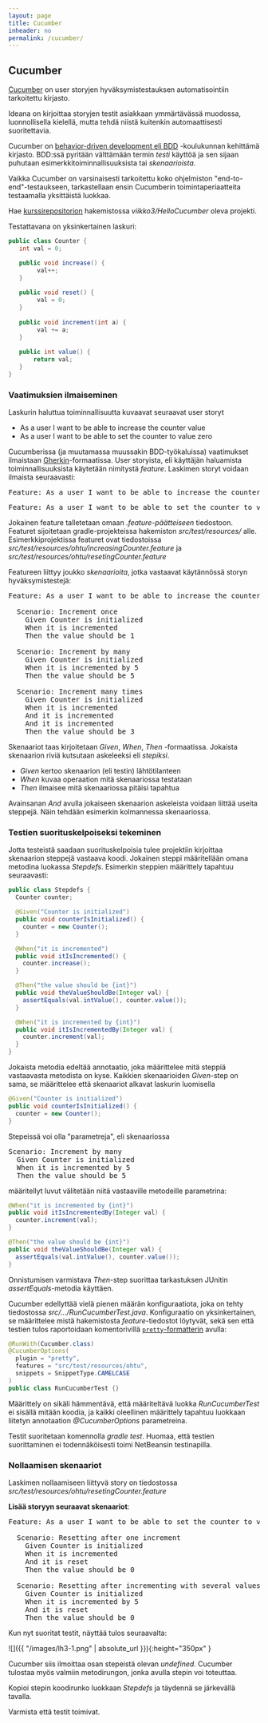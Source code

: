 ```yaml
---
layout: page
title: Cucumber
inheader: no
permalink: /cucumber/
---
```


## Cucumber

[Cucumber](https://cucumber.io) on user storyjen hyväksymistestauksen automatisointiin tarkoitettu kirjasto. 

Ideana on kirjoittaa storyjen testit asiakkaan ymmärtävässä muodossa, luonnollisella kielellä, mutta tehdä niistä kuitenkin automaattisesti suoritettavia. 

Cucumber on [behavior-driven development eli BDD](https://en.wikipedia.org/wiki/Behavior-driven_development) -koulukunnan kehittämä kirjasto. BDD:ssä pyritään välttämään termin _testi_ käyttöä ja sen sijaan puhutaan esimerkkitoiminnallisuuksista tai _skenaarioista_.

Vaikka Cucumber on varsinaisesti tarkoitettu koko ohjelmiston "end-to-end"-testaukseen, tarkastellaan ensin Cucumberin toimintaperiaatteita testaamalla yksittäistä luokkaa.

Hae [kurssirepositorion](https://github.com/ohjelmistotuotanto-hy/syksy2019) hakemistossa _viikko3/HelloCucumber_ oleva projekti. 

Testattavana on yksinkertainen laskuri:

```java
public class Counter {
   int val = 0;

   public void increase() {
        val++;
   } 
   
   public void reset() {
        val = 0;
   }    
   
   public void increment(int a) {
        val += a;
   } 
   
   public int value() {
       return val;
   }
}
```

### Vaatimuksien ilmaiseminen

Laskurin haluttua toiminnallisuutta kuvaavat seuraavat user storyt
* As a user I want to be able to increase the counter value
* As a user I want to be able to set the counter to value zero  

Cucumberissa (ja muutamassa muussakin BDD-työkaluissa) vaatimukset ilmaistaan [Gherkin](https://docs.cucumber.io/gherkin/)-formaatissa. User storyista, eli käyttäjän haluamista toiminnallisuuksista käytetään nimitystä _feature_. Laskimen storyt voidaan ilmaista seuraavasti:

<pre>
Feature: As a user I want to be able to increase the counter value
</pre>


<pre>
Feature: As a user I want to be able to set the counter to value zero
</pre>  

Jokainen feature talletetaan omaan _.feature-päätteiseen_ tiedostoon. Featuret sijoitetaan gradle-projekteissa hakemiston _src/test/resources/_ alle. Esimerkkiprojektissa featuret ovat tiedostoissa _src/test/resources/ohtu/increasingCounter.feature_ ja _src/test/resources/ohtu/resetingCounter.feature_

Featureen liittyy joukko _skenaarioita_, jotka vastaavat käytännössä storyn hyväksymistestejä:

<pre>
Feature: As a user I want to be able to increase the counter value

  Scenario: Increment once
    Given Counter is initialized
    When it is incremented
    Then the value should be 1

  Scenario: Increment by many
    Given Counter is initialized
    When it is incremented by 5
    Then the value should be 5

  Scenario: Increment many times
    Given Counter is initialized
    When it is incremented
    And it is incremented
    And it is incremented
    Then the value should be 3
</pre>

Skenaariot taas kirjoitetaan _Given_, _When_, _Then_ -formaatissa. Jokaista skenaarion riviä kutsutaan askeleeksi eli _stepiksi_. 
- _Given_ kertoo skenaarion (eli testin) lähtötilanteen
- _When_ kuvaa operaation mitä skenaariossa testataan
- _Then_ ilmaisee mitä skenaariossa pitäisi tapahtua

Avainsanan _And_ avulla jokaiseen skenaarion askeleista voidaan liittää useita steppejä. Näin tehdään esimerkin kolmannessa skenaariossa. 

### Testien suorituskelpoiseksi tekeminen

Jotta testeistä saadaan suorituskelpoisia tulee projektiin kirjoittaa skenaarion steppejä vastaava koodi. Jokainen steppi määritellään omana metodina luokassa _Stepdefs_. Esimerkin steppien määrittely tapahtuu seuraavasti: 

```java
public class Stepdefs {
  Counter counter;

  @Given("Counter is initialized")
  public void counterIsInitialized() {
    counter = new Counter();
  }

  @When("it is incremented")
  public void itIsIncremented() {
    counter.increase();
  }

  @Then("the value should be {int}")
  public void theValueShouldBe(Integer val) {
    assertEquals(val.intValue(), counter.value());
  }

  @When("it is incremented by {int}")
  public void itIsIncrementedBy(Integer val) {
    counter.increment(val);
  }
}
```

Jokaista metodia edeltää annotaatio, joka määrittelee mitä steppiä vastaavasta metodista on kyse. Kaikkien skenaarioiden _Given_-step on sama, se määrittelee että skenaariot alkavat laskurin luomisella

```java
@Given("Counter is initialized")
public void counterIsInitialized() {
  counter = new Counter();
}
```

Stepeissä voi olla "parametreja", eli skenaariossa 

<pre>
Scenario: Increment by many
  Given Counter is initialized
  When it is incremented by 5
  Then the value should be 5
</pre>

määritellyt luvut välitetään niitä vastaaville metodeille parametrina:

```java
@When("it is incremented by {int}")
public void itIsIncrementedBy(Integer val) {
  counter.increment(val);
}  

@Then("the value should be {int}")
public void theValueShouldBe(Integer val) {
  assertEquals(val.intValue(), counter.value());
} 
```

Onnistumisen varmistava _Then_-step suorittaa tarkastuksen JUnitin _assertEquals_-metodia käyttäen.

Cucumber edellyttää vielä pienen määrän konfiguraatiota, joka on tehty tiedostossa _src/.../RunCucumberTest.java_. Konfiguraatio on yksinkertainen, se määrittelee mistä hakemistosta _feature_-tiedostot löytyvät, sekä sen että testien tulos raportoidaan komentorivillä [`pretty`-formatterin](https://cucumber.io/docs/cucumber/reporting/) avulla:

```java
@RunWith(Cucumber.class)
@CucumberOptions(
  plugin = "pretty", 
  features = "src/test/resources/ohtu", 
  snippets = SnippetType.CAMELCASE 
)
public class RunCucumberTest {}
```

Määrittely on sikäli hämmentävä, että määriteltävä luokka _RunCucumberTest_ ei sisällä mitään koodia, ja kaikki oleellinen määrittely tapahtuu luokkaan liitetyn annotaation _@CucumberOptions_ parametreina.

Testit suoritetaan komennolla _gradle test_. Huomaa, että testien suorittaminen ei todennäköisesti toimi NetBeansin testinapilla.

### Nollaamisen skenaariot

Laskimen nollaamiseen liittyvä story on tiedostossa _src/test/resources/ohtu/resetingCounter.feature_

**Lisää storyyn seuraavat skenaariot**:

<pre>
Feature: As a user I want to be able to set the counter to value zero

  Scenario: Resetting after one increment
    Given Counter is initialized
    When it is incremented
    And it is reset 
    Then the value should be 0

  Scenario: Resetting after incrementing with several values
    Given Counter is initialized
    When it is incremented by 5
    And it is reset 
    Then the value should be 0
</pre>

Kun nyt suoritat testit, näyttää tulos seuraavalta:

![]({{ "/images/lh3-1.png" | absolute_url }}){:height="350px" }

Cucumber siis ilmoittaa osan stepeistä olevan _undefined_. Cucumber tulostaa myös valmiin metodirungon, jonka avulla stepin voi toteuttaa.

Kopioi stepin koodirunko luokkaan _Stepdefs_ ja täydennä se järkevällä tavalla. 

Varmista että testit toimivat.
